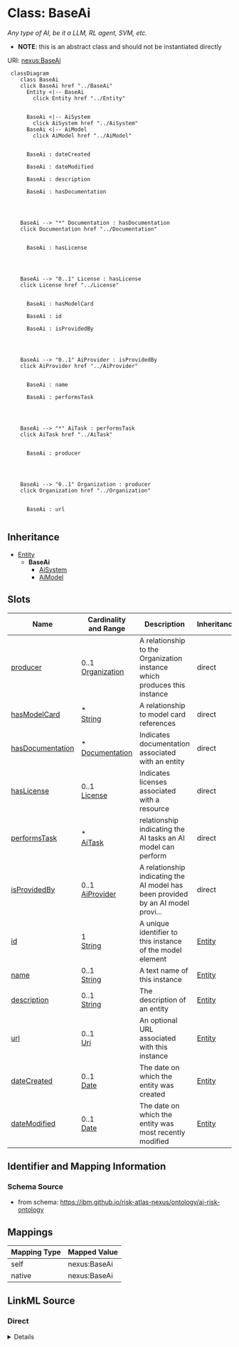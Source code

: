 

# Class: BaseAi


_Any type of AI, be it a LLM, RL agent, SVM, etc._




* __NOTE__: this is an abstract class and should not be instantiated directly


URI: [nexus:BaseAi](https://ibm.github.io/risk-atlas-nexus/ontology/BaseAi)






```mermaid
 classDiagram
    class BaseAi
    click BaseAi href "../BaseAi"
      Entity <|-- BaseAi
        click Entity href "../Entity"


      BaseAi <|-- AiSystem
        click AiSystem href "../AiSystem"
      BaseAi <|-- AiModel
        click AiModel href "../AiModel"


      BaseAi : dateCreated

      BaseAi : dateModified

      BaseAi : description

      BaseAi : hasDocumentation




    BaseAi --> "*" Documentation : hasDocumentation
    click Documentation href "../Documentation"


      BaseAi : hasLicense




    BaseAi --> "0..1" License : hasLicense
    click License href "../License"


      BaseAi : hasModelCard

      BaseAi : id

      BaseAi : isProvidedBy




    BaseAi --> "0..1" AiProvider : isProvidedBy
    click AiProvider href "../AiProvider"


      BaseAi : name

      BaseAi : performsTask




    BaseAi --> "*" AiTask : performsTask
    click AiTask href "../AiTask"


      BaseAi : producer




    BaseAi --> "0..1" Organization : producer
    click Organization href "../Organization"


      BaseAi : url


```





## Inheritance
* [Entity](Entity.md)
    * **BaseAi**
        * [AiSystem](AiSystem.md)
        * [AiModel](AiModel.md)



## Slots

| Name | Cardinality and Range | Description | Inheritance |
| ---  | --- | --- | --- |
| [producer](producer.md) | 0..1 <br/> [Organization](Organization.md) | A relationship to the Organization instance which produces this instance | direct |
| [hasModelCard](hasModelCard.md) | * <br/> [String](String.md) | A relationship to model card references | direct |
| [hasDocumentation](hasDocumentation.md) | * <br/> [Documentation](Documentation.md) | Indicates documentation associated with an entity | direct |
| [hasLicense](hasLicense.md) | 0..1 <br/> [License](License.md) | Indicates licenses associated with a resource | direct |
| [performsTask](performsTask.md) | * <br/> [AiTask](AiTask.md) | relationship indicating the AI tasks an AI model can perform | direct |
| [isProvidedBy](isProvidedBy.md) | 0..1 <br/> [AiProvider](AiProvider.md) | A relationship indicating the AI model has been provided by an AI model provi... | direct |
| [id](id.md) | 1 <br/> [String](String.md) | A unique identifier to this instance of the model element | [Entity](Entity.md) |
| [name](name.md) | 0..1 <br/> [String](String.md) | A text name of this instance | [Entity](Entity.md) |
| [description](description.md) | 0..1 <br/> [String](String.md) | The description of an entity | [Entity](Entity.md) |
| [url](url.md) | 0..1 <br/> [Uri](Uri.md) | An optional URL associated with this instance | [Entity](Entity.md) |
| [dateCreated](dateCreated.md) | 0..1 <br/> [Date](Date.md) | The date on which the entity was created | [Entity](Entity.md) |
| [dateModified](dateModified.md) | 0..1 <br/> [Date](Date.md) | The date on which the entity was most recently modified | [Entity](Entity.md) |









## Identifier and Mapping Information







### Schema Source


* from schema: https://ibm.github.io/risk-atlas-nexus/ontology/ai-risk-ontology




## Mappings

| Mapping Type | Mapped Value |
| ---  | ---  |
| self | nexus:BaseAi |
| native | nexus:BaseAi |







## LinkML Source

<!-- TODO: investigate https://stackoverflow.com/questions/37606292/how-to-create-tabbed-code-blocks-in-mkdocs-or-sphinx -->

### Direct

<details>
```yaml
name: BaseAi
description: Any type of AI, be it a LLM, RL agent, SVM, etc.
from_schema: https://ibm.github.io/risk-atlas-nexus/ontology/ai-risk-ontology
is_a: Entity
abstract: true
slots:
- producer
- hasModelCard
- hasDocumentation
- hasLicense
- performsTask
- isProvidedBy

```
</details>

### Induced

<details>
```yaml
name: BaseAi
description: Any type of AI, be it a LLM, RL agent, SVM, etc.
from_schema: https://ibm.github.io/risk-atlas-nexus/ontology/ai-risk-ontology
is_a: Entity
abstract: true
attributes:
  producer:
    name: producer
    description: A relationship to the Organization instance which produces this instance.
    from_schema: https://ibm.github.io/risk-atlas-nexus/ontology/ai-risk-ontology
    rank: 1000
    alias: producer
    owner: BaseAi
    domain_of:
    - BaseAi
    range: Organization
  hasModelCard:
    name: hasModelCard
    description: A relationship to model card references.
    from_schema: https://ibm.github.io/risk-atlas-nexus/ontology/ai-risk-ontology
    rank: 1000
    alias: hasModelCard
    owner: BaseAi
    domain_of:
    - BaseAi
    range: string
    multivalued: true
    inlined: true
    inlined_as_list: true
  hasDocumentation:
    name: hasDocumentation
    description: Indicates documentation associated with an entity.
    from_schema: https://ibm.github.io/risk-atlas-nexus/ontology/ai-risk-ontology
    rank: 1000
    slot_uri: airo:hasDocumentation
    alias: hasDocumentation
    owner: BaseAi
    domain_of:
    - Dataset
    - RiskTaxonomy
    - Action
    - AiEval
    - BenchmarkMetadataCard
    - BaseAi
    - LargeLanguageModelFamily
    range: Documentation
    multivalued: true
    inlined: false
  hasLicense:
    name: hasLicense
    description: Indicates licenses associated with a resource
    from_schema: https://ibm.github.io/risk-atlas-nexus/ontology/ai-risk-ontology
    rank: 1000
    slot_uri: airo:hasLicense
    alias: hasLicense
    owner: BaseAi
    domain_of:
    - Dataset
    - Documentation
    - RiskTaxonomy
    - AiEval
    - BenchmarkMetadataCard
    - BaseAi
    range: License
  performsTask:
    name: performsTask
    description: relationship indicating the AI tasks an AI model can perform.
    from_schema: https://ibm.github.io/risk-atlas-nexus/ontology/ai-risk-ontology
    rank: 1000
    alias: performsTask
    owner: BaseAi
    domain_of:
    - BaseAi
    range: AiTask
    multivalued: true
    inlined: false
  isProvidedBy:
    name: isProvidedBy
    description: A relationship indicating the AI model has been provided by an AI
      model provider.
    from_schema: https://ibm.github.io/risk-atlas-nexus/ontology/ai-risk-ontology
    rank: 1000
    slot_uri: airo:isProvidedBy
    alias: isProvidedBy
    owner: BaseAi
    domain_of:
    - BaseAi
    range: AiProvider
  id:
    name: id
    description: A unique identifier to this instance of the model element. Example
      identifiers include UUID, URI, URN, etc.
    from_schema: https://ibm.github.io/risk-atlas-nexus/ontology/ai-risk-ontology
    rank: 1000
    slot_uri: schema:identifier
    identifier: true
    alias: id
    owner: BaseAi
    domain_of:
    - Entity
    range: string
    required: true
  name:
    name: name
    description: A text name of this instance.
    from_schema: https://ibm.github.io/risk-atlas-nexus/ontology/ai-risk-ontology
    rank: 1000
    slot_uri: schema:name
    alias: name
    owner: BaseAi
    domain_of:
    - Entity
    - BenchmarkMetadataCard
    range: string
  description:
    name: description
    description: The description of an entity
    from_schema: https://ibm.github.io/risk-atlas-nexus/ontology/ai-risk-ontology
    rank: 1000
    slot_uri: schema:description
    alias: description
    owner: BaseAi
    domain_of:
    - Entity
    range: string
  url:
    name: url
    description: An optional URL associated with this instance.
    from_schema: https://ibm.github.io/risk-atlas-nexus/ontology/ai-risk-ontology
    rank: 1000
    slot_uri: schema:url
    alias: url
    owner: BaseAi
    domain_of:
    - Entity
    range: uri
  dateCreated:
    name: dateCreated
    description: The date on which the entity was created.
    from_schema: https://ibm.github.io/risk-atlas-nexus/ontology/ai-risk-ontology
    rank: 1000
    slot_uri: schema:dateCreated
    alias: dateCreated
    owner: BaseAi
    domain_of:
    - Entity
    range: date
    required: false
  dateModified:
    name: dateModified
    description: The date on which the entity was most recently modified.
    from_schema: https://ibm.github.io/risk-atlas-nexus/ontology/ai-risk-ontology
    rank: 1000
    slot_uri: schema:dateModified
    alias: dateModified
    owner: BaseAi
    domain_of:
    - Entity
    range: date
    required: false

```
</details>
